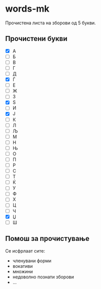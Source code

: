 # words-mk

Прочистена листа на зборови од 5 букви.

## Прочистени букви

- [x] A
- [ ] Б
- [ ] В
- [ ] Г
- [ ] Д
- [x] Ѓ
- [ ] Е
- [ ] Ж
- [ ] З
- [x] Ѕ
- [ ] И
- [x] Ј
- [ ] К
- [ ] Л
- [ ] Љ
- [ ] М
- [ ] Н
- [ ] Њ
- [ ] О
- [ ] П
- [ ] Р
- [ ] С
- [ ] Т
- [ ] Ќ
- [ ] У
- [ ] Ф
- [ ] Х
- [ ] Ц
- [ ] Ч
- [x] Џ
- [ ] Ш

## Помош за прочистување

Се исфрлаат сите:

- членувани форми
- вокативи
- множини
- недоволно познати зборови
- ...

